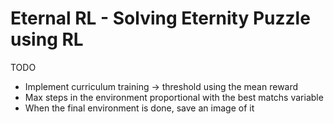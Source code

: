 # Eternal RL - Solving Eternity Puzzle using RL

TODO
* Implement curriculum training -> threshold using the mean reward
* Max steps in the environment proportional with the best matchs variable
* When the final environment is done, save an image of it

